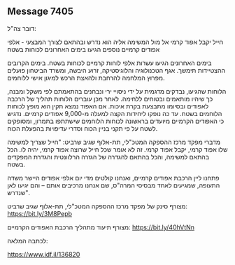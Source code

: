 ## Message 7405

דובר צה"ל:

חייל יקבל אפוד קרמי אל מול המשימה אליה הוא נדרש ובהתאם לצורך המבצעי - אלפי אפודים קרמיים נוספים הגיעו בימים האחרונים לכוחות בשטח

בימים האחרונים הגיעו עשרות אלפי לוחות קרמיים לכוחות בשטח. בימים הקרובים ההצטיידות תימשך. אגף הטכנולוגיה והלוגיסטיקה, זרוע היבשה, ומשרד הביטחון פועלים מפרוץ המלחמה להרחבת ולהאצת הרכש למיגון אישי ללוחמים. 

הלוחות שהגיעו, נבדקים מדגמית על ידי ניסויי ירי ונבחנים בהתאמתם לפי משקל ומבנה, כך שיהיו מותאמים ובטוחים ללחימה. לאחר מכן עוברים הלוחות תהליך של הרכבה לאפודים ובסיומו מתבצעת בקרת איכות. אם האפוד נמצא תקין הוא מופץ לכוחות הלוחמים בשטח. עד כה נופקו ליחידות הקצה למעלה מ-9,000 אפודים קרמיים. נדגיש כי האפודים הקרמיים מיועדים בראשונה לכוחות הלוחמים שישתתפו בתמרון, ומסופקים לשטח על פי תקני בניין הכוח וסדרי עדיפויות בהפעלת הכוח.

מדברי מפקד מרכז ההספקה המטכ"לי, תת-אלוף שגיב שרביט: "חייל שצריך למשימה שלו אפוד קרמי, יקבל אפוד קרמי. זה לא אומר שכל חייל שרוצה אפוד קרמי, יהיה לו. הכל בהתאם למשימה, והכל בהתאם להגדרה של הגזרה הרלוונטית והגדרת המפקדים בשטח. 

פתחנו ליין הרכבת אפודים קרמיים, ואנחנו קולטים מדי יום אלפי אפודים היישר משדה התעופה, שמגיעים לאחד מבסיסי המרה"ס, שם אנחנו מרכיבים אותם – והם יגיעו לאן שנדרש".

מצורף סינק של מפקד מרכז ההספקה המטכ"לי, תת-אלוף שגיב שרביט: https://bit.ly/3M8Pepb

מצורף תיעוד מתהליך הרכבת האפודים הקרמיים: https://bit.ly/40hVtNn

לכתבה המלאה:

https://www.idf.il/136820

